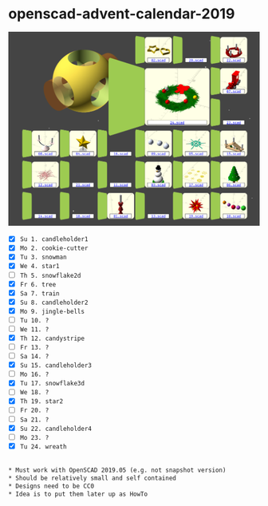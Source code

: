 # openscad-advent-calendar-2019

![screenshot](advent-calendar-2019.png)

- [x] `Su 1. candleholder1`
- [x] `Mo 2. cookie-cutter`
- [x] `Tu 3. snowman`
- [x] `We 4. star1`
- [ ] `Th 5. snowflake2d`
- [x] `Fr 6. tree`
- [x] `Sa 7. train`
- [x] `Su 8. candleholder2`
- [x] `Mo 9. jingle-bells`
- [ ] `Tu 10. ?`
- [ ] `We 11. ?`
- [x] `Th 12. candystripe`
- [ ] `Fr 13. ?`
- [ ] `Sa 14. ?`
- [x] `Su 15. candleholder3`
- [ ] `Mo 16. ?`
- [x] `Tu 17. snowflake3d`
- [ ] `We 18. ?`
- [x] `Th 19. star2`
- [ ] `Fr 20. ?`
- [ ] `Sa 21. ?`
- [x] `Su 22. candleholder4`
- [ ] `Mo 23. ?`
- [x] `Tu 24. wreath`
```

* Must work with OpenSCAD 2019.05 (e.g. not snapshot version)
* Should be relatively small and self contained
* Designs need to be CC0
* Idea is to put them later up as HowTo
